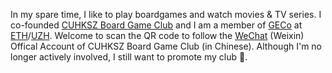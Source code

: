 In my spare time, I like to play boardgames and watch movies & TV series. I co-founded [CUHKSZ Board Game Club](https://osa.cuhk.edu.cn/en/student-organizations) and I am a member of [GECo](https://geco.ethz.ch/) at [ETH](https://ethz.ch/en.html)/[UZH](https://www.uzh.ch/en.html). Welcome to scan the QR code to follow the [WeChat](https://en.wikipedia.org/wiki/WeChat) (Weixin) Offical Account of CUHKSZ Board Game Club (in Chinese). Although I'm no longer actively involved, I still want to promote my club 🤪.
